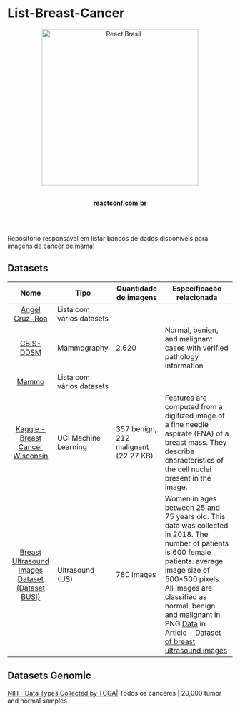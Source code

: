 # List-Breast-Cancer


<div align="center">
  <img  width="350" height="350" src="https://avatars2.githubusercontent.com/u/16929016?s=500&v=4" width="350" alt="React Brasil">
	<br>
	<br>
	<p>
		<a href="https://reactconf.com.br/">
			<b>reactconf.com.br</b>
		</a>
	</p>
	<br>
</div>
<br/>

Repositório responsável em listar bancos de dados disponíveis para imagens de cancêr de mama!

## Datasets
Nome | Tipo | Quantidade de imagens | Especificação relacionada
:------------: | ------------------------ | ------------ | -
[Angel Cruz-Roa](https://sites.google.com/site/aacruzr/image-datasets)| Lista com vários datasets
[CBIS-DDSM](https://wiki.cancerimagingarchive.net/display/Public/CBIS-DDSM)| Mammography  | 2,620 | Normal, benign, and malignant cases with verified pathology information
[Mammo](https://www.mammoimage.org/databases/) | Lista com vários datasets
[Kaggle - Breast Cancer Wisconsin](https://www.kaggle.com/uciml/breast-cancer-wisconsin-data) | UCI Machine Learning | 357 benign, 212 malignant (22.27 KB) | Features are computed from a digitized image of a fine needle aspirate (FNA) of a breast mass. They describe characteristics of the cell nuclei present in the image.
[Breast Ultrasound Images Dataset (Dataset BUSI)](https://scholar.cu.edu.eg/?q=afahmy/pages/dataset)| Ultrasound (US) | 780 images |  Women in ages between 25 and 75 years old. This data was collected in 2018. The number of patients is 600 female patients. average image size of 500*500 pixels. All images are classified as normal, benign and malignant in PNG.[Data](https://scholar.cu.edu.eg/?q=afahmy/pages/dataset) in [Article - Dataset of breast ultrasound images](https://www.sciencedirect.com/science/article/pii/S2352340919312181)

## Datasets Genomic
[NIH - Data Types Collected by TCGA](https://www.cancer.gov/about-nci/organization/ccg/research/structural-genomics/tcga/using-tcga/types)| Todos os cancêres | 20,000 tumor and normal samples
